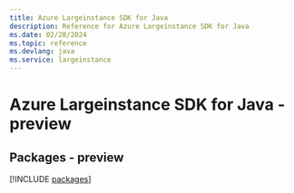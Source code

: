 ```yaml
---
title: Azure Largeinstance SDK for Java
description: Reference for Azure Largeinstance SDK for Java
ms.date: 02/28/2024
ms.topic: reference
ms.devlang: java
ms.service: largeinstance
---
```

# Azure Largeinstance SDK for Java - preview
## Packages - preview
[!INCLUDE [packages](largeinstance-index.md)]